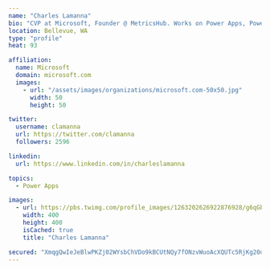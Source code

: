 ```yaml
---
name: "Charles Lamanna"
bio: "CVP at Microsoft, Founder @ MetricsHub. Works on Power Apps, Power Automate, Power Virtual Agent, Common Data Service and Dynamics 365."
location: Bellevue, WA
type: "profile"
heat: 93

affiliation:
  name: Microsoft
  domain: microsoft.com
  images:
    - url: "/assets/images/organizations/microsoft.com-50x50.jpg"
      width: 50
      height: 50

twitter:
  username: clamanna
  url: https://twitter.com/clamanna
  followers: 2596

linkedin:
  url: https://www.linkedin.com/in/charleslamanna

topics:
  - Power Apps

images:
  - url: https://pbs.twimg.com/profile_images/1263202626922876928/g6qGbHZ-_400x400.jpg
    width: 400
    height: 400
    isCached: true
    title: "Charles Lamanna"

secured: "XmqgQwIeJeBlwPKZj02WYsbChVDo9kBCUtNQy7fONzvWuoAcXQUTc5RjKg20omf05ZCSjPx/0J9WHIOD7MFyPNUFTKgbqrWzvlCF+0ckTCrfTri55YGFO+ToO/KPPe9FRQJAJNXuBjJpfifFcl66iHG/8i2B9i8GUZ4BeTNMmEmHw/YCGeGjEDZLWQivcxu4KM46eJJYbqWvAiqsD0PUZ6msSoWWwZYeYcjO+HcRdP4yf3yW3as6YEvq28s8SpMZxkwjHg3xPs/HLJ+RtKzmD709niPoaEEydxxW5i3TAVTLNOGm24cMiqr4gFJN+1t/weEcty/RGCey6SEbhG3kigNvX0L7uPyjgpUHYDDg6CtJzJ7/nXxweya7/F/F3vMcC/nC3kZN57YM/iix4BwCXvsTwtDXeHjNA5TzAg+au8M=;v1KUaNxIVetLOsDwhigVZA=="
---
```


